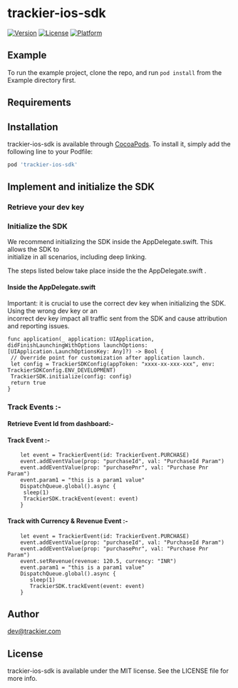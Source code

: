 # trackier-ios-sdk

[![Version](https://img.shields.io/cocoapods/v/trackier-ios-sdk.svg?style=flat)](https://cocoapods.org/pods/trackier-ios-sdk)
[![License](https://img.shields.io/cocoapods/l/trackier-ios-sdk.svg?style=flat)](https://cocoapods.org/pods/trackier-ios-sdk)
[![Platform](https://img.shields.io/cocoapods/p/trackier-ios-sdk.svg?style=flat)](https://cocoapods.org/pods/trackier-ios-sdk)

## Example

To run the example project, clone the repo, and run `pod install` from the Example directory first.

## Requirements

## Installation

trackier-ios-sdk is available through [CocoaPods](https://cocoapods.org). To install
it, simply add the following line to your Podfile:

```ruby
pod 'trackier-ios-sdk'
```

## Implement and initialize the SDK
 
### Retrieve your dev key
 
### Initialize the SDK
  
   We recommend initializing the SDK inside the AppDelegate.swift. This allows the SDK to  
   initialize in all scenarios, including deep linking.
 
  The steps listed below take place inside the the AppDelegate.swift .
 
#### Inside the AppDelegate.swift 
 
   Important: it is crucial to use the correct dev key when initializing the SDK. Using the wrong dev key or an     
   incorrect dev key impact all traffic sent from the SDK and cause attribution and reporting issues.
 
    func application(_ application: UIApplication, didFinishLaunchingWithOptions launchOptions: [UIApplication.LaunchOptionsKey: Any]?) -> Bool {
     // Override point for customization after application launch.
     let config = TrackierSDKConfig(appToken: "xxxx-xx-xxx-xxx", env: TrackierSDKConfig.ENV_DEVELOPMENT)
     TrackierSDK.initialize(config: config)
     return true
    }
 
### Track Events :-
 
#### Retrieve Event Id from dashboard:-
 
 
 
 
#### Track Event :-
   
```
    let event = TrackierEvent(id: TrackierEvent.PURCHASE)
    event.addEventValue(prop: "purchaseId", val: "PurchaseId Param")
    event.addEventValue(prop: "purchasePnr", val: "Purchase Pnr Param")
    event.param1 = "this is a param1 value"
    DispatchQueue.global().async {
     sleep(1)
     TrackierSDK.trackEvent(event: event)
    }
``` 
 
#### Track with Currency & Revenue Event :-
 
```  
    let event = TrackierEvent(id: TrackierEvent.PURCHASE)
    event.addEventValue(prop: "purchaseId", val: "PurchaseId Param")
    event.addEventValue(prop: "purchasePnr", val: "Purchase Pnr Param")
    event.setRevenue(revenue: 120.5, currency: "INR")
    event.param1 = "this is a param1 value"
    DispatchQueue.global().async {
       sleep(1)
       TrackierSDK.trackEvent(event: event)
    }

```

## Author

dev@trackier.com

## License

trackier-ios-sdk is available under the MIT license. See the LICENSE file for more info.
